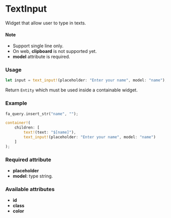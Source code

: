 # TextInput

Widget that allow user to type in texts.

#### Note
- Support single line only.
- On web, **clipboard** is not supported yet.
- **model** attribute is required.

### Usage
```rust
let input = text_input!(placeholder: "Enter your name", model: "name");
```
Return `Entity` which must be used inside a containable widget.

### Example
```rust
fa_query.insert_str("name", "");

container!(
    children: [
        text!(text: "$[name]"),
        text_input!(placeholder: "Enter your name", model: "name")
    ]
);
```

### Required attribute
- **placeholder**
- **model**: type string.

### Available attributes
- **id**
- **class**
- **color**
